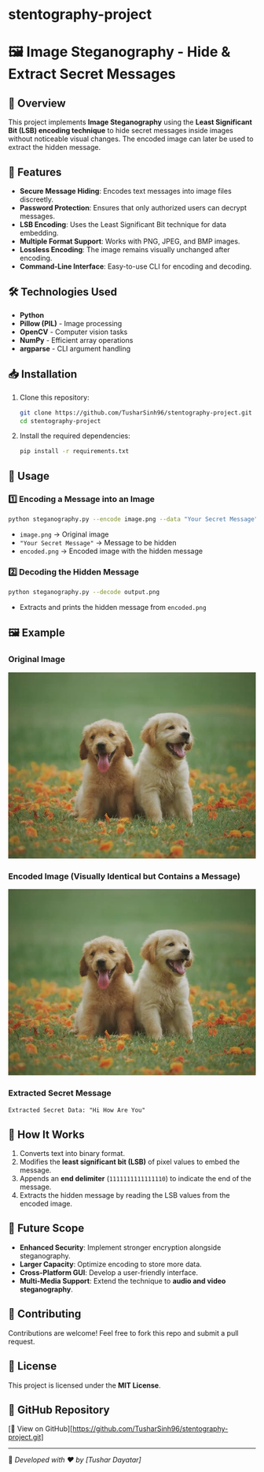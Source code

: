 # stentography-project
# 🖼️ Image Steganography - Hide & Extract Secret Messages

## 📌 Overview
This project implements **Image Steganography** using the **Least Significant Bit (LSB) encoding technique** to hide secret messages inside images without noticeable visual changes. The encoded image can later be used to extract the hidden message.

## 🚀 Features
- **Secure Message Hiding**: Encodes text messages into image files discreetly.
- **Password Protection**: Ensures that only authorized users can decrypt messages.
- **LSB Encoding**: Uses the Least Significant Bit technique for data embedding.
- **Multiple Format Support**: Works with PNG, JPEG, and BMP images.
- **Lossless Encoding**: The image remains visually unchanged after encoding.
- **Command-Line Interface**: Easy-to-use CLI for encoding and decoding.

## 🛠️ Technologies Used
- **Python**
- **Pillow (PIL)** - Image processing
- **OpenCV** - Computer vision tasks
- **NumPy** - Efficient array operations
- **argparse** - CLI argument handling

## 📥 Installation
1. Clone this repository:
   ```sh
   git clone https://github.com/TusharSinh96/stentography-project.git
   cd stentography-project
   ```
2. Install the required dependencies:
   ```sh
   pip install -r requirements.txt
   ```

## 📝 Usage
### **1️⃣ Encoding a Message into an Image**
```sh
python steganography.py --encode image.png --data "Your Secret Message" --output encoded.png
```
- `image.png` → Original image
- `"Your Secret Message"` → Message to be hidden
- `encoded.png` → Encoded image with the hidden message

### **2️⃣ Decoding the Hidden Message**
```sh
python steganography.py --decode output.png
```
- Extracts and prints the hidden message from `encoded.png`

## 🖼️ Example
### **Original Image**
![Original Image](image.png)

### **Encoded Image (Visually Identical but Contains a Message)**
![Encoded Image](encoded.png)

### **Extracted Secret Message**
```
Extracted Secret Data: "Hi How Are You"
```

## 🔐 How It Works
1. Converts text into binary format.
2. Modifies the **least significant bit (LSB)** of pixel values to embed the message.
3. Appends an **end delimiter** (`1111111111111110`) to indicate the end of the message.
4. Extracts the hidden message by reading the LSB values from the encoded image.

## 📌 Future Scope
- **Enhanced Security**: Implement stronger encryption alongside steganography.
- **Larger Capacity**: Optimize encoding to store more data.
- **Cross-Platform GUI**: Develop a user-friendly interface.
- **Multi-Media Support**: Extend the technique to **audio and video steganography**.

## 🤝 Contributing
Contributions are welcome! Feel free to fork this repo and submit a pull request.

## 📜 License
This project is licensed under the **MIT License**.

## 🔗 GitHub Repository
[🔗 View on GitHub][https://github.com/TusharSinh96/stentography-project.git]

---
🚀 *Developed with ❤️ by [Tushar Dayatar]*
